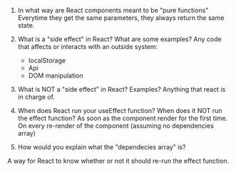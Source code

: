 1. In what way are React components meant to be "pure functions"
Everytime they get the same parameters, they always return the same state.


2. What is a "side effect" in React? What are some examples?
Any code that affects or interacts with an outside system:
   - localStorage
   - Api
   - DOM manipulation

3. What is NOT a "side effect" in React? Examples?
Anything that react is in charge of.


4. When does React run your useEffect function? When does it NOT run
   the effect function?
As soon as the component render for the first time. On every re-render of the component (assuming no dependencies array)


5. How would you explain what the "dependecies array" is?

A way for React to know whether or not it should re-run the effect function.